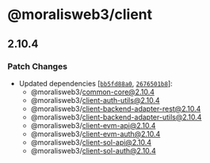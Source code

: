 # @moralisweb3/client

## 2.10.4

### Patch Changes

- Updated dependencies [[`bb5fd88a0`](https://github.com/MoralisWeb3/Moralis-JS-SDK/commit/bb5fd88a01f8b46b4248890c6b69c190a1e6e4a4), [`2676501b8`](https://github.com/MoralisWeb3/Moralis-JS-SDK/commit/2676501b89d2163825255014b83f563e7cab8b65)]:
  - @moralisweb3/common-core@2.10.4
  - @moralisweb3/client-auth-utils@2.10.4
  - @moralisweb3/client-backend-adapter-rest@2.10.4
  - @moralisweb3/client-backend-adapter-utils@2.10.4
  - @moralisweb3/client-evm-api@2.10.4
  - @moralisweb3/client-evm-auth@2.10.4
  - @moralisweb3/client-sol-api@2.10.4
  - @moralisweb3/client-sol-auth@2.10.4
